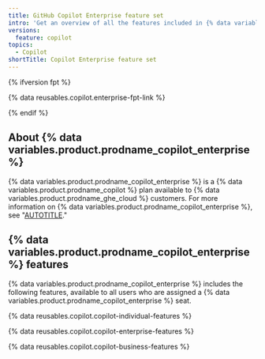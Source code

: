 ```yaml
---
title: GitHub Copilot Enterprise feature set
intro: 'Get an overview of all the features included in {% data variables.product.prodname_copilot_enterprise %}.'
versions:
  feature: copilot
topics:
  - Copilot
shortTitle: Copilot Enterprise feature set
---
```


{% ifversion fpt %}

{% data reusables.copilot.enterprise-fpt-link %}

{% endif %}

## About {% data variables.product.prodname_copilot_enterprise %}

{% data variables.product.prodname_copilot_enterprise %} is a {% data variables.product.prodname_copilot %} plan available to {% data variables.product.prodname_ghe_cloud %} customers. For more information on {% data variables.product.prodname_copilot_enterprise %}, see "[AUTOTITLE](/copilot/github-copilot-enterprise/overview/about-github-copilot-enterprise)."

## {% data variables.product.prodname_copilot_enterprise %} features

{% data variables.product.prodname_copilot_enterprise %} includes the following features, available to all users who are assigned a {% data variables.product.prodname_copilot_enterprise %} seat.

{% data reusables.copilot.copilot-individual-features %}

{% data reusables.copilot.copilot-enterprise-features %}

{% data reusables.copilot.copilot-business-features %}
